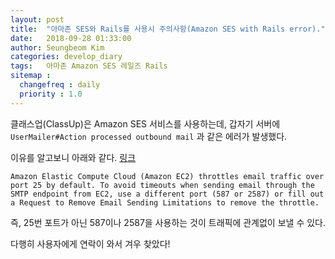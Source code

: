 ```yaml
---
layout: post
title:  "아마존 SES와 Rails를 사용시 주의사항(Amazon SES with Rails error)."
date:   2018-09-28 01:33:00
author: Seungbeom Kim
categories: develop_diary
tags:	아마존 Amazon SES 레일즈 Rails
sitemap :
  changefreq : daily
  priority : 1.0
---
```


클래스업(ClassUp)은 Amazon SES 서비스를 사용하는데, 갑자기 서버에 `UserMailer#Action processed outbound mail` 과 같은 에러가 발생했다.

이유를 알고보니 아래와 같다. [링크](https://docs.aws.amazon.com/ses/latest/DeveloperGuide/smtp-connect.html)

    Amazon Elastic Compute Cloud (Amazon EC2) throttles email traffic over port 25 by default. To avoid timeouts when sending email through the SMTP endpoint from EC2, use a different port (587 or 2587) or fill out a Request to Remove Email Sending Limitations to remove the throttle.

즉, 25번 포트가 아닌 587이나 2587을 사용하는 것이 트래픽에 관계없이 보낼 수 있다.

다행히 사용자에게 연락이 와서 겨우 찾았다!
